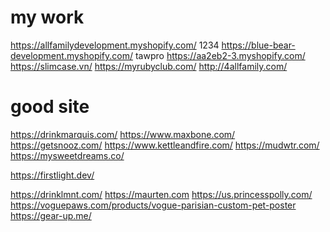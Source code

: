 # my work

https://allfamilydevelopment.myshopify.com/ 1234
https://blue-bear-development.myshopify.com/ tawpro
https://aa2eb2-3.myshopify.com/
https://slimcase.vn/
https://myrubyclub.com/
http://4allfamily.com/

# good site

https://drinkmarquis.com/
https://www.maxbone.com/
https://getsnooz.com/
https://www.kettleandfire.com/
https://mudwtr.com/
https://mysweetdreams.co/

https://firstlight.dev/

https://drinklmnt.com/
https://maurten.com
https://us.princesspolly.com/
https://voguepaws.com/products/vogue-parisian-custom-pet-poster
https://gear-up.me/
